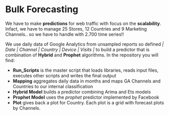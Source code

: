 # Bulk Forecasting

We have to make **predictions** for web traffic with focus on the **scalability**. 
Infact, we have to manage 25 Stores, 12 Countries and 9 Marketing Channels.. so we have to handle with 2.700 time series!!

We use daily data of Google Analytics from unsampled reports so defined *| Date | Channel | Country | Device | Visits |* to build a predictor that is combination of **Hybrid** and **Prophet** algorithms. In the repository you will find:
- **Run_Scripts** is the master script that loads libraries, reads input files, executes other scripts and writes the final output
- **Mapping** aggregates daily data in months and maps GA Channels and Countries to our internal classification
- **Hybrid Model** builds a predictor combining Arima and Ets models
- **Prophet Model** uses the *prophet* predictor implemented by Facebook
- **Plot** gives back a plot for Country. Each plot is a grid with forecast plots by Channels.

